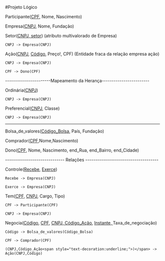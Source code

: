 #Projeto Lógico

Participante(<span style="text-decoration:underline;">CPF</span>, Nome, Nascimento)

Empresa(<span style="text-decoration:underline;">CNPJ</span>, Nome, Fundação)

Setor(<span style="text-decoration:underline;">CNPJ, setor</span>) (atributo multivalorado de Empresa)

	CNPJ -> Empresa(CNPJ)

Ação(<span style="text-decoration:underline;">CNPJ</span>, <span style="text-decoration:underline;">Código</span>, Preço!, CPF) (Entidade fraca da relação empresa ação) 

	CNPJ -> Empresa(CNPJ)

	CPF -> Dono(CPF)

-----------------------Mapeamento da Herança------------------------

Ordinária(<span style="text-decoration:underline;">CNPJ</span>)

	CNPJ -> Empresa(CNPJ)

Preferencial(<span style="text-decoration:underline;">CNPJ</span>, Classe)

	CNPJ -> Empresa(CNPJ)

---------------------------------------------------------------------------------

Bolsa_de_valores(<span style="text-decoration:underline;">Código_Bolsa</span>, País, Fundação)

Comprador(<span style="text-decoration:underline;">CPF</span>,Nome,Nascimento)

Dono(<span style="text-decoration:underline;">CPF</span>, Nome, Nascimento, end_Rua, end_Bairro, end_Cidade)

------------------------------ Relações -------------------------------------

Controle(<span style="text-decoration:underline;">Recebe</span>, <span style="text-decoration:underline;">Exerce</span>)

	Recebe -> Empresa(CNPJ)

	Exerce -> Empresa(CNPJ)

Tem(<span style="text-decoration:underline;">CPF</span>, <span style="text-decoration:underline;">CNPJ</span>, Cargo, Tipo) 

	CPF -> Participante(CPF)

	CNPJ -> Empresa(CNPJ)

Negocia(<span style="text-decoration:underline;">Código</span>, <span style="text-decoration:underline;">CPF</span>, <span style="text-decoration:underline;">CNPJ, Código_Ação</span>, <span style="text-decoration:underline;">Instante, </span>Taxa_de_negociação)

	Código -> Bolsa_de_valores(Código_Bolsa) 

	CPF -> Comprador(CPF)

	(CNPJ,Código_Ação<span style="text-decoration:underline;">)</span> -> Ação(CNPJ,Código)

